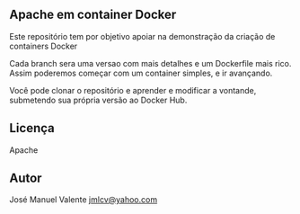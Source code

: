 Apache em container Docker
--------------------------

Este repositório tem por objetivo apoiar na demonstração da criação de containers Docker

Cada branch sera uma versao com mais detalhes e um Dockerfile mais rico. Assim poderemos começar com um container simples, e ir avançando.

Você pode clonar o repositório e aprender e modificar a vontande, submetendo sua própria versão ao Docker Hub.


Licença
----------
Apache

Autor
-----
José Manuel Valente <jmlcv@yahoo.com>

